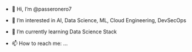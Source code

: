 - 👋 Hi, I’m @passeronero7
- 👀 I’m interested in AI, Data Science, ML, Cloud Engineering, DevSecOps
- 🌱 I’m currently learning Data Science Stack

- 📫 How to reach me: ...

<!---
passeronero7/passeronero7 is a ✨ special ✨ repository because its `README.md` (this file) appears on your GitHub profile.
You can click the Preview link to take a look at your changes.
--->
